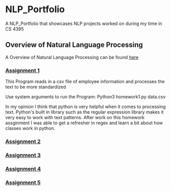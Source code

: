 # NLP_Portfolio
A NLP_Portfolio that showcases NLP projects worked on during my time in CS 4395

## Overview of Natural Language Processing
A Overview of Natural Language Processing can be found [here](https://github.com/Priyesh0223/NLP_Portfolio/blob/main/Overview%20of%20NLP.pdf)

### [Assignment 1](https://github.com/Priyesh0223/NLP_Portfolio/tree/main/Assignment%201)

This Program reads in a csv file of employee information and processes the text to be more standardized

Use system arguments to run the Program: Python3 homework1.py data.csv

In my opinion I think that python is very helpful when it comes to processing text. Python's built in library such as the regular expression library makes it very easy to work with text patterns. After work on this homework assginment I was able to get a refresher in regex and learn a bit about how classes work in python. 


### [Assignment 2](https://github.com/Priyesh0223/NLP_Portfolio/tree/main/Assignment%202)

### [Assignment 3](https://github.com/Priyesh0223/NLP_Portfolio/tree/main/Assignment%203)

### [Assignment 4](https://github.com/Priyesh0223/NLP_Portfolio/tree/main/Assignment%204)

### [Assignment 5](https://github.com/Priyesh0223/NLP_Portfolio/tree/main/Assignment%205)
